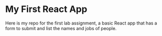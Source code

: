 # My First React App
Here is my repo for the first lab assignment, a basic React app that has a form to submit and list the names and jobs of people.
